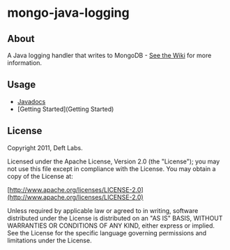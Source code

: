 
mongo-java-logging
=============

About
------------

A Java logging handler that writes to MongoDB - [See the Wiki](https://github.com/deftlabs/mongo-java-logging/wiki) for more information.

Usage
------------

* [Javadocs](http://api.deftlabs.com/mongo-java-logging)
* [Getting Started](Getting Started)

License
------------

Copyright 2011, Deft Labs.

Licensed under the Apache License, Version 2.0 (the "License");
you may not use this file except in compliance with the License.
You may obtain a copy of the License at:

[http://www.apache.org/licenses/LICENSE-2.0](http://www.apache.org/licenses/LICENSE-2.0)

Unless required by applicable law or agreed to in writing, software
distributed under the License is distributed on an "AS IS" BASIS,
WITHOUT WARRANTIES OR CONDITIONS OF ANY KIND, either express or implied.
See the License for the specific language governing permissions and
limitations under the License.

